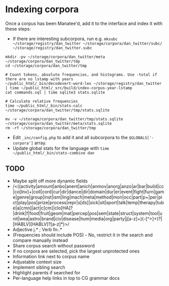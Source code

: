 # Indexing corpora

Once a corpus has been Manatee'd, add it to the interface and index it with these steps:

* If there are interesting subcorpora, run e.g. `mksubc ~/storage/registry/dan_twitter ~/storage/corpora/dan_twitter/subc/ ~/storage/registry/dan_twitter.subc`
```
mkdir -pv ~/storage/corpora/dan_twitter/meta  ~/storage/corpora/dan_twitter/tmp
cd ~/storage/corpora/dan_twitter/tmp

# Count tokens, absolute frequencies, and histograms. Use -total if there are no lstamp with years
~/public_html/_bin/decodevert-word-lex ~/storage/registry/dan_twitter | time ~/public_html/_src/build/index-corpus-year-lstamp
cat commands.sql | time sqlite3 stats.sqlite

# Calculate relative frequencies
time ~/public_html/_bin/stats-calc ~/storage/corpora/dan_twitter/tmp/stats.sqlite

mv -v ~/storage/corpora/dan_twitter/tmp/stats.sqlite ~/storage/corpora/dan_twitter/meta/stats.sqlite
rm -rf ~/storage/corpora/dan_twitter/tmp
```
* Edit `_inc/config.php` to add it and all subcorpora to the `$GLOBALS['-corpora']` array.
* Update global stats for the language with `time ~/public_html/_bin/stats-combine dan`

## TODO
* Maybe split off more dynamic fields
* /<((activity|amount|anbo|anent|anich|anmov|anorg|anzo|ar|bar|build|cc|co[lnv]+|coll|cord|cur|dir|dance|dir|domain|dur|er|event|fight|furn|game|genre|group|inst|ism|ling|mach|meta|method|mon|occ|part|p+|per|pict|play|pos|prize|process|repr|s[ds]|sick|sit|sport|talk|temp|therapy|tube|a[cmn]|act|c[cm]|clo[HA]?|drink|f|food|fruit|geom|mat|percep|pos|sem|state|struct|system|tool|unit|wea|astro|brand|civ|disease|hum|media|org|party|j[a-z]+)(-[^>]+)?|[HABLV][HABLV]?[a-z]*)>/
* Adjective j.* ; Verb fn:.*
* (Frequencies should include POS) - No, restrict it in the search and compare manually instead
* Share corpus search without password
* If no corpora are selected, pick the largest unprotected ones
* Information link next to corpus name
* Adjustable context size
* Implement sibling search
* Highlight parents if searched for
* Per-language help links in top to CG grammar docs
